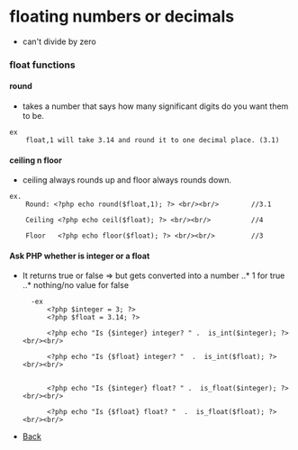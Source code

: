 # floating numbers or decimals
- can't divide by zero

### float functions

#### round
- takes a number that says how many significant digits do you want them to be.
```				   
ex
	float,1 will take 3.14 and round it to one decimal place. (3.1)
```

#### ceiling n floor 
- ceiling always rounds up and floor always rounds down.
```
ex.
	Round: <?php echo round($float,1); ?> <br/><br/>		//3.1

	Ceiling <?php echo ceil($float); ?> <br/><br/>			//4

	Floor 	<?php echo floor($float); ?> <br/><br/>			//3
```

#### Ask PHP whether is integer or a float
- It returns true or false => but gets converted into a number 
	..* 1 for true
	..* nothing/no value for false
	
		-ex
			<?php $integer = 3; ?>
			<?php $float = 3.14; ?>

			<?php echo "Is {$integer} integer? " .  is_int($integer); ?> <br/><br/>

			<?php echo "Is {$float} integer? "  .  is_int($float); ?> <br/><br/>


			<?php echo "Is {$integer} float? " .  is_float($integer); ?> <br/><br/>

			<?php echo "Is {$float} float? "  .  is_float($float); ?> <br/><br/>



*   [Back](https://github.com/stefan22/phpIntro)
